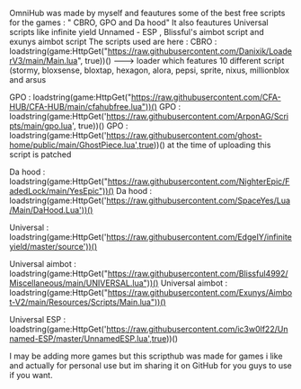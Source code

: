 OmniHub was made by myself and feautures some of the best free scripts for the games : " CBRO, GPO and Da hood" It also feautures Universal scripts like infinite yield Unnamed - ESP , Blissful's aimbot script and  exunys aimbot script
The scripts used are here :
CBRO : loadstring(game:HttpGet("https://raw.githubusercontent.com/Danixik/LoaderV3/main/Main.lua", true))()  ---> loader which features 10 different script (stormy, bloxsense, bloxtap, hexagon, alora, pepsi, sprite, nixus, millionblox and arsus

GPO : loadstring(game:HttpGet("https://raw.githubusercontent.com/CFA-HUB/CFA-HUB/main/cfahubfree.lua"))()
GPO : loadstring(game:HttpGet('https://raw.githubusercontent.com/ArponAG/Scripts/main/gpo.lua', true))()
GPO : loadstring(game:HttpGet('https://raw.githubusercontent.com/ghost-home/public/main/GhostPiece.lua',true))() at the time of uploading this script is patched

Da hood : loadstring(game:HttpGet("https://raw.githubusercontent.com/NighterEpic/FadedLock/main/YesEpic"))()
Da hood : loadstring(game:HttpGet('https://raw.githubusercontent.com/SpaceYes/Lua/Main/DaHood.Lua'))()

Universal : loadstring(game:HttpGet('https://raw.githubusercontent.com/EdgeIY/infiniteyield/master/source'))()

Universal aimbot : loadstring(game:HttpGet("https://raw.githubusercontent.com/Blissful4992/Miscellaneous/main/UNIVERSAL.lua"))()
Universal aimbot : loadstring(game:HttpGet("https://raw.githubusercontent.com/Exunys/Aimbot-V2/main/Resources/Scripts/Main.lua"))()

Universal ESP : loadstring(game:HttpGet('https://raw.githubusercontent.com/ic3w0lf22/Unnamed-ESP/master/UnnamedESP.lua',true))()

I may be adding more games but this scripthub was made for games i like and actually for personal use but im sharing it on GitHub for you guys to use if you want.
